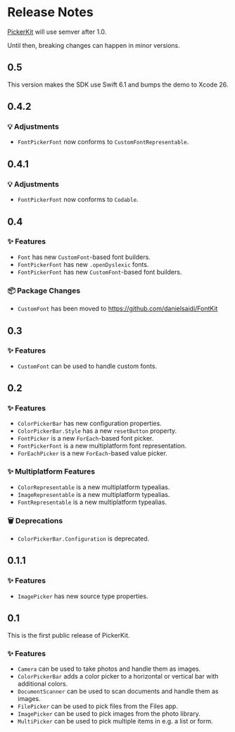 # Release Notes

[PickerKit](https://github.com/danielsaidi/PickerKit) will use semver after 1.0.

Until then, breaking changes can happen in minor versions.



## 0.5

This version makes the SDK use Swift 6.1 and bumps the demo to Xcode 26.



## 0.4.2

### 💡 Adjustments

* `FontPickerFont` now conforms to `CustomFontRepresentable`.



## 0.4.1

### 💡 Adjustments

* `FontPickerFont` now conforms to `Codable`.



## 0.4

### ✨ Features

* `Font` has new `CustomFont`-based font builders.
* `FontPickerFont` has new `.openDyslexic` fonts.
* `FontPickerFont` has new `CustomFont`-based font builders.

### 📦 Package Changes

* `CustomFont` has been moved to https://github.com/danielsaidi/FontKit



## 0.3

### ✨ Features

* ``CustomFont`` can be used to handle custom fonts.



## 0.2

### ✨ Features

* ``ColorPickerBar`` has new configuration properties.
* ``ColorPickerBar.Style`` has a new `resetButton` property.
* ``FontPicker`` is a new `ForEach`-based font picker.
* ``FontPickerFont`` is a new multiplatform font representation.
* ``ForEachPicker`` is a new `ForEach`-based value picker.

### ✨ Multiplatform Features

* ``ColorRepresentable`` is a new multiplatform typealias.
* ``ImageRepresentable`` is a new multiplatform typealias.
* ``FontRepresentable`` is a new multiplatform typealias.

### 🗑️ Deprecations

* ``ColorPickerBar.Configuration`` is deprecated.



## 0.1.1

### ✨ Features

* ``ImagePicker`` has new source type properties.



## 0.1

This is the first public release of PickerKit.

### ✨ Features

* ``Camera`` can be used to take photos and handle them as images.
* ``ColorPickerBar`` adds a color picker to a horizontal or vertical bar with additional colors.
* ``DocumentScanner`` can be used to scan documents and handle them as images.
* ``FilePicker`` can be used to pick files from the Files app.
* ``ImagePicker`` can be used to pick images from the  photo library.
* ``MultiPicker`` can be used to pick multiple items in e.g. a list or form.
